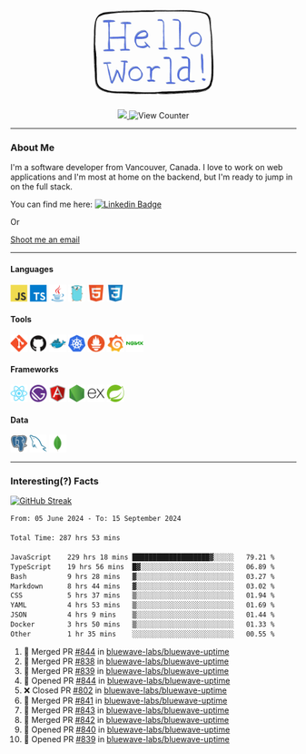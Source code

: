 <div align="center">
    <img src="./img/hello_world.webp" height="200px" width="">
    <div>
        <a href="https://www.linkedin.com/in/ajhollid">
            <img src="https://img.shields.io/badge/LinkedIn-blue"/>
        </a>
        <img src="https://komarev.com/ghpvc/?username=ajhollid&color=yellow" alt="View Counter">
    </div>
</div>

---

### About Me

I'm a software developer from Vancouver, Canada. I love to work on web applications and I'm most at home on the backend, but I'm ready to jump in on the full stack.

You can find me here: [![Linkedin Badge](https://img.shields.io/badge/-ajhollid-blue?style=flat&logo=Linkedin&logoColor=white)](https://www.linkedin.com/in/ajhollid)

Or

[Shoot me an email](mailto:ajhollid@gmail.com)

---

#### Languages

<div>
    <img src="./img/devicons/javascript-original.svg" width=30 height=30 alt="JavaScript">
    <img src="/img/devicons/typescript-original.svg" width=30 height=30 alt="TypeScript">
    <img src="./img/devicons/java-original.svg" width=30 height=30 alt="Java">
    <img src="./img/devicons/go-original.svg" width=30 height=30 alt="Golang">
    <img src="./img/devicons/html5-original.svg" width=30 height=30 alt="HTML 5">
    <img src="./img/devicons/css3-original.svg" width=30 height=30 alt="CSS 3">
</div>

#### Tools

<div>
    <img src="./img/devicons/git-original.svg" width=30 height=30 alt="Git">
    <img src="./img/devicons/github-original.svg" width=30 height=30 alt="Github">
    <img src="./img/devicons/docker-original.svg" width=30 
    height=30 alt="Docker">
    <img src="./img/devicons/kubernetes-original.svg" width=30 height=30 alt="K8">
    <img src="./img/devicons/prometheus-original.svg" width=30 height=30 alt="Prometheus">
    <img src="./img/devicons/grafana-original.svg" width=30 height=30 alt="Grafana">
    <img src="./img/devicons/nginx-original.svg" width=30 height=30 alt="Nginx">
</div>

#### Frameworks

<div>
    <img src="./img/devicons/react-original.svg" width=30 height=30 alt="React">
    <img src="./img/devicons/gatsby-original.svg" width=30 height=30 alt="Gatsby">
    <img src="./img/devicons/angularjs-original.svg" width=30 height=30 alt="AngularJS">
    <img src="./img/devicons/nodejs-original.svg" width=30 height=30 alt="NodeJS">
    <img src="./img/devicons/express-original.svg" width=30 height=30 alt="Express">
    <img src="./img/devicons/spring-original.svg" width=30 height=30 alt="Spring">
</div>

#### Data

<div>
    <img src="./img/devicons/postgresql-original.svg" width=30 height=30 alt="Postgresql">
    <img src="./img/devicons/mysql-original.svg" width=30 height=30 alt="Mysql">
    <img src="./img/devicons/mongodb-original.svg" width=30 height=30 alt="MongoDB">
</div>

---

### Interesting(?) Facts

[![GitHub Streak](http://github-readme-streak-stats.herokuapp.com?user=ajhollid)](https://git.io/streak-stats)

 <!--START_SECTION:waka-->

```txt
From: 05 June 2024 - To: 15 September 2024

Total Time: 287 hrs 53 mins

JavaScript    229 hrs 18 mins ███████████████████▓░░░░░   79.21 %
TypeScript    19 hrs 56 mins  █▓░░░░░░░░░░░░░░░░░░░░░░░   06.89 %
Bash          9 hrs 28 mins   ▓░░░░░░░░░░░░░░░░░░░░░░░░   03.27 %
Markdown      8 hrs 44 mins   ▓░░░░░░░░░░░░░░░░░░░░░░░░   03.02 %
CSS           5 hrs 37 mins   ▒░░░░░░░░░░░░░░░░░░░░░░░░   01.94 %
YAML          4 hrs 53 mins   ▒░░░░░░░░░░░░░░░░░░░░░░░░   01.69 %
JSON          4 hrs 9 mins    ▒░░░░░░░░░░░░░░░░░░░░░░░░   01.44 %
Docker        3 hrs 50 mins   ▒░░░░░░░░░░░░░░░░░░░░░░░░   01.33 %
Other         1 hr 35 mins    ░░░░░░░░░░░░░░░░░░░░░░░░░   00.55 %
```

<!--END_SECTION:waka-->


<!--START_SECTION:activity-->
1. 🎉 Merged PR [#844](https://github.com/bluewave-labs/bluewave-uptime/pull/844) in [bluewave-labs/bluewave-uptime](https://github.com/bluewave-labs/bluewave-uptime)
2. 🎉 Merged PR [#838](https://github.com/bluewave-labs/bluewave-uptime/pull/838) in [bluewave-labs/bluewave-uptime](https://github.com/bluewave-labs/bluewave-uptime)
3. 🎉 Merged PR [#839](https://github.com/bluewave-labs/bluewave-uptime/pull/839) in [bluewave-labs/bluewave-uptime](https://github.com/bluewave-labs/bluewave-uptime)
4. 💪 Opened PR [#844](https://github.com/bluewave-labs/bluewave-uptime/pull/844) in [bluewave-labs/bluewave-uptime](https://github.com/bluewave-labs/bluewave-uptime)
5. ❌ Closed PR [#802](https://github.com/bluewave-labs/bluewave-uptime/pull/802) in [bluewave-labs/bluewave-uptime](https://github.com/bluewave-labs/bluewave-uptime)
6. 🎉 Merged PR [#841](https://github.com/bluewave-labs/bluewave-uptime/pull/841) in [bluewave-labs/bluewave-uptime](https://github.com/bluewave-labs/bluewave-uptime)
7. 🎉 Merged PR [#843](https://github.com/bluewave-labs/bluewave-uptime/pull/843) in [bluewave-labs/bluewave-uptime](https://github.com/bluewave-labs/bluewave-uptime)
8. 🎉 Merged PR [#842](https://github.com/bluewave-labs/bluewave-uptime/pull/842) in [bluewave-labs/bluewave-uptime](https://github.com/bluewave-labs/bluewave-uptime)
9. 💪 Opened PR [#840](https://github.com/bluewave-labs/bluewave-uptime/pull/840) in [bluewave-labs/bluewave-uptime](https://github.com/bluewave-labs/bluewave-uptime)
10. 💪 Opened PR [#839](https://github.com/bluewave-labs/bluewave-uptime/pull/839) in [bluewave-labs/bluewave-uptime](https://github.com/bluewave-labs/bluewave-uptime)
<!--END_SECTION:activity-->
